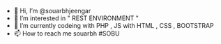 - 👋 Hi, I’m @souarbhjeengar
- 👀 I’m interested in " REST ENVIRONMENT "
- 🌱 I’m currently codeing with PHP , JS with HTML , CSS , BOOTSTRAP
- 📫 How to reach me souarbh #SOBU

<!---
souarbhjeengar/souarbhjeengar is a ✨ special ✨ repository because its `README.md` (this file) appears on your GitHub profile.
You can click the Preview link to take a look at your changes.
--->
